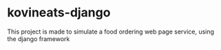 # kovineats-django
This project is made to simulate a food ordering web page service, using the django framework
